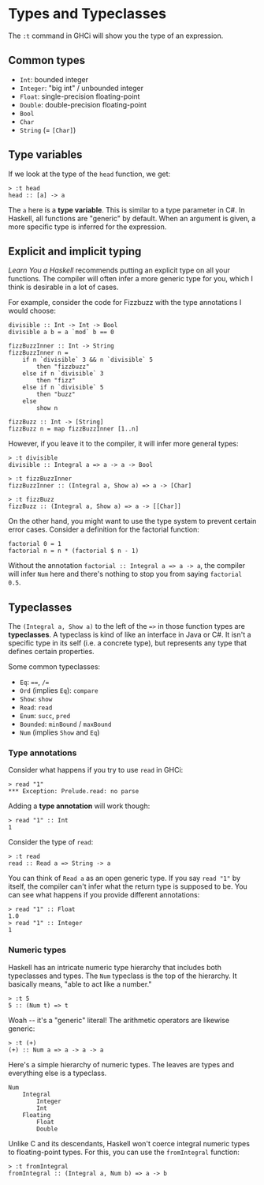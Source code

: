# Types and Typeclasses

The `:t` command in GHCi will show you the type of an expression.

## Common types

- `Int`: bounded integer
- `Integer`: "big int" / unbounded integer
- `Float`: single-precision floating-point
- `Double`: double-precision floating-point
- `Bool`
- `Char`
- `String` (= `[Char]`)

## Type variables

If we look at the type of the `head` function, we get:

```
> :t head
head :: [a] -> a
```

The `a` here is a **type variable**.
This is similar to a type parameter in C#.
In Haskell, all functions are "generic" by default.
When an argument is given, a more specific type is inferred for the expression.

## Explicit and implicit typing

*Learn You a Haskell* recommends putting an explicit type on all your functions.
The compiler will often infer a more generic type for you, which I think is desirable in a lot of cases.

For example, consider the code for Fizzbuzz with the type annotations I would choose:

```
divisible :: Int -> Int -> Bool
divisible a b = a `mod` b == 0

fizzBuzzInner :: Int -> String
fizzBuzzInner n =
    if n `divisible` 3 && n `divisible` 5
        then "fizzbuzz"
    else if n `divisible` 3
        then "fizz"
    else if n `divisible` 5
        then "buzz"
    else
        show n

fizzBuzz :: Int -> [String]
fizzBuzz n = map fizzBuzzInner [1..n]
```

However, if you leave it to the compiler, it will infer more general types:

```
> :t divisible
divisible :: Integral a => a -> a -> Bool

> :t fizzBuzzInner
fizzBuzzInner :: (Integral a, Show a) => a -> [Char]

> :t fizzBuzz
fizzBuzz :: (Integral a, Show a) => a -> [[Char]]
```

On the other hand, you might want to use the type system to prevent certain error cases.
Consider a definition for the factorial function:

```
factorial 0 = 1
factorial n = n * (factorial $ n - 1)
```

Without the annotation `factorial :: Integral a => a -> a`, the compiler will infer `Num` here and there's nothing to stop you from saying `factorial 0.5`.

## Typeclasses

The `(Integral a, Show a)` to the left of the `=>` in those function types are **typeclasses**.
A typeclass is kind of like an interface in Java or C#.
It isn't a specific type in its self (i.e. a concrete type), but represents any type that defines certain properties.

Some common typeclasses:
- `Eq`: `==`, `/=`
- `Ord` (implies `Eq`): `compare`
- `Show`: `show`
- `Read`: `read`
- `Enum`: `succ`, `pred`
- `Bounded`: `minBound` / `maxBound`
- `Num` (implies `Show` and `Eq`)

### Type annotations

Consider what happens if you try to use `read` in GHCi:

```
> read "1"
*** Exception: Prelude.read: no parse
```

Adding a **type annotation** will work though:

```
> read "1" :: Int
1
```

Consider the type of `read`:

```
> :t read
read :: Read a => String -> a
```

You can think of `Read a` as an open generic type.
If you say `read "1"` by itself, the compiler can't infer what the return type is supposed to be.
You can see what happens if you provide different annotations:

```
> read "1" :: Float
1.0
> read "1" :: Integer
1
```

### Numeric types

Haskell has an intricate numeric type hierarchy that includes both typeclasses and types.
The `Num` typeclass is the top of the hierarchy.
It basically means, "able to act like a number."

```
> :t 5
5 :: (Num t) => t
```

Woah -- it's a "generic" literal!
The arithmetic operators are likewise generic:

```
> :t (+)
(+) :: Num a => a -> a -> a
```

Here's a simple hierarchy of numeric types.
The leaves are types and everything else is a typeclass.

```
Num
    Integral
        Integer
        Int
    Floating
        Float
        Double
```

Unlike C and its descendants, Haskell won't coerce integral numeric types to floating-point types.
For this, you can use the `fromIntegral` function:

```
> :t fromIntegral
fromIntegral :: (Integral a, Num b) => a -> b
```